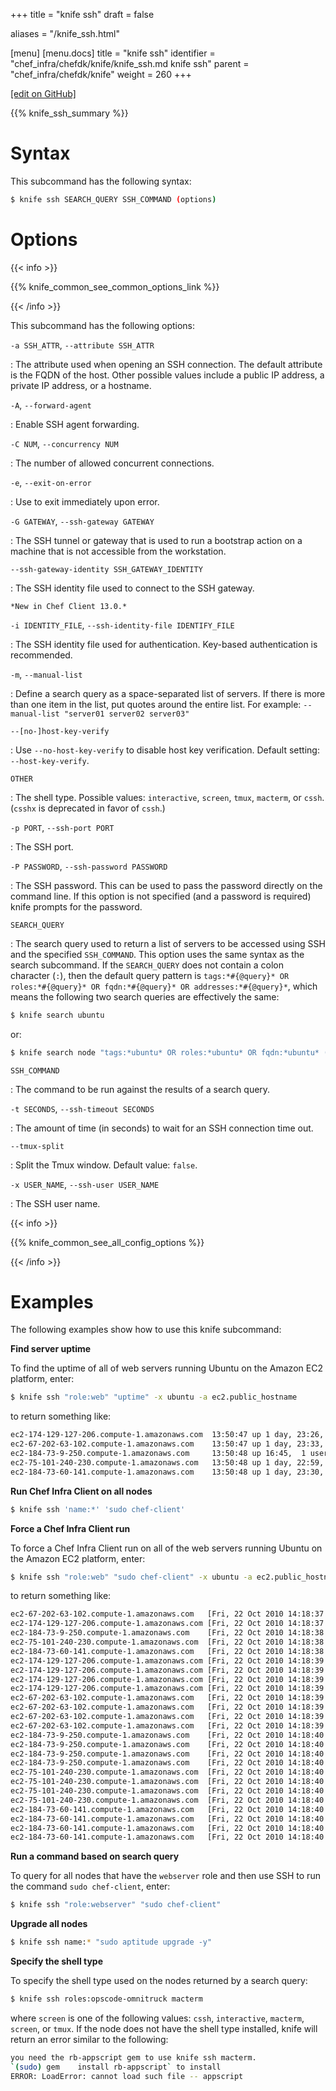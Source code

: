 +++
title = "knife ssh"
draft = false

aliases = "/knife_ssh.html"

[menu]
  [menu.docs]
    title = "knife ssh"
    identifier = "chef_infra/chefdk/knife/knife_ssh.md knife ssh"
    parent = "chef_infra/chefdk/knife"
    weight = 260
+++    

[\[edit on
GitHub\]](https://github.com/chef/chef-web-docs/blob/master/chef_master/source/knife_ssh.rst)

{{% knife_ssh_summary %}}

Syntax
======

This subcommand has the following syntax:

``` bash
$ knife ssh SEARCH_QUERY SSH_COMMAND (options)
```

Options
=======

{{< info >}}

{{% knife_common_see_common_options_link %}}

{{< /info >}}

This subcommand has the following options:

`-a SSH_ATTR`, `--attribute SSH_ATTR`

:   The attribute used when opening an SSH connection. The default
    attribute is the FQDN of the host. Other possible values include a
    public IP address, a private IP address, or a hostname.

`-A`, `--forward-agent`

:   Enable SSH agent forwarding.

`-C NUM`, `--concurrency NUM`

:   The number of allowed concurrent connections.

`-e`, `--exit-on-error`

:   Use to exit immediately upon error.

`-G GATEWAY`, `--ssh-gateway GATEWAY`

:   The SSH tunnel or gateway that is used to run a bootstrap action on
    a machine that is not accessible from the workstation.

`--ssh-gateway-identity SSH_GATEWAY_IDENTITY`

:   The SSH identity file used to connect to the SSH gateway.

    *New in Chef Client 13.0.*

`-i IDENTITY_FILE`, `--ssh-identity-file IDENTIFY_FILE`

:   The SSH identity file used for authentication. Key-based
    authentication is recommended.

`-m`, `--manual-list`

:   Define a search query as a space-separated list of servers. If there
    is more than one item in the list, put quotes around the entire
    list. For example: `--manual-list "server01 server02 server03"`

`--[no-]host-key-verify`

:   Use `--no-host-key-verify` to disable host key verification. Default
    setting: `--host-key-verify`.

`OTHER`

:   The shell type. Possible values: `interactive`, `screen`, `tmux`,
    `macterm`, or `cssh`. (`csshx` is deprecated in favor of `cssh`.)

`-p PORT`, `--ssh-port PORT`

:   The SSH port.

`-P PASSWORD`, `--ssh-password PASSWORD`

:   The SSH password. This can be used to pass the password directly on
    the command line. If this option is not specified (and a password is
    required) knife prompts for the password.

`SEARCH_QUERY`

:   The search query used to return a list of servers to be accessed
    using SSH and the specified `SSH_COMMAND`. This option uses the same
    syntax as the search subcommand. If the `SEARCH_QUERY` does not
    contain a colon character (`:`), then the default query pattern is
    `tags:*#{@query}* OR roles:*#{@query}* OR fqdn:*#{@query}* OR addresses:*#{@query}*`,
    which means the following two search queries are effectively the
    same:

<!-- -->

``` bash
$ knife search ubuntu
```

or:

``` bash
$ knife search node "tags:*ubuntu* OR roles:*ubuntu* OR fqdn:*ubuntu* (etc.)"
```

`SSH_COMMAND`

:   The command to be run against the results of a search query.

`-t SECONDS`, `--ssh-timeout SECONDS`

:   The amount of time (in seconds) to wait for an SSH connection time
    out.

`--tmux-split`

:   Split the Tmux window. Default value: `false`.

`-x USER_NAME`, `--ssh-user USER_NAME`

:   The SSH user name.

{{< info >}}

{{% knife_common_see_all_config_options %}}

{{< /info >}}

Examples
========

The following examples show how to use this knife subcommand:

**Find server uptime**

To find the uptime of all of web servers running Ubuntu on the Amazon
EC2 platform, enter:

``` bash
$ knife ssh "role:web" "uptime" -x ubuntu -a ec2.public_hostname
```

to return something like:

``` bash
ec2-174-129-127-206.compute-1.amazonaws.com  13:50:47 up 1 day, 23:26,  1 user,  load average: 0.25, 0.18, 0.11
ec2-67-202-63-102.compute-1.amazonaws.com    13:50:47 up 1 day, 23:33,  1 user,  load average: 0.12, 0.13, 0.10
ec2-184-73-9-250.compute-1.amazonaws.com     13:50:48 up 16:45,  1 user,  load average: 0.30, 0.22, 0.13
ec2-75-101-240-230.compute-1.amazonaws.com   13:50:48 up 1 day, 22:59,  1 user,  load average: 0.24, 0.17, 0.11
ec2-184-73-60-141.compute-1.amazonaws.com    13:50:48 up 1 day, 23:30,  1 user,  load average: 0.32, 0.17, 0.15
```

**Run Chef Infra Client on all nodes**

``` bash
$ knife ssh 'name:*' 'sudo chef-client'
```

**Force a Chef Infra Client run**

To force a Chef Infra Client run on all of the web servers running
Ubuntu on the Amazon EC2 platform, enter:

``` bash
$ knife ssh "role:web" "sudo chef-client" -x ubuntu -a ec2.public_hostname
```

to return something like:

``` bash
ec2-67-202-63-102.compute-1.amazonaws.com   [Fri, 22 Oct 2010 14:18:37 +0000] INFO: Starting Chef Run (Version 0.9.10)
ec2-174-129-127-206.compute-1.amazonaws.com [Fri, 22 Oct 2010 14:18:37 +0000] INFO: Starting Chef Run (Version 0.9.10)
ec2-184-73-9-250.compute-1.amazonaws.com    [Fri, 22 Oct 2010 14:18:38 +0000] INFO: Starting Chef Run (Version 0.9.10)
ec2-75-101-240-230.compute-1.amazonaws.com  [Fri, 22 Oct 2010 14:18:38 +0000] INFO: Starting Chef Run (Version 0.9.10)
ec2-184-73-60-141.compute-1.amazonaws.com   [Fri, 22 Oct 2010 14:18:38 +0000] INFO: Starting Chef Run (Version 0.9.10)
ec2-174-129-127-206.compute-1.amazonaws.com [Fri, 22 Oct 2010 14:18:39 +0000] INFO: Chef Run complete in 1.419243 seconds
ec2-174-129-127-206.compute-1.amazonaws.com [Fri, 22 Oct 2010 14:18:39 +0000] INFO: cleaning the checksum cache
ec2-174-129-127-206.compute-1.amazonaws.com [Fri, 22 Oct 2010 14:18:39 +0000] INFO: Running report handlers
ec2-174-129-127-206.compute-1.amazonaws.com [Fri, 22 Oct 2010 14:18:39 +0000] INFO: Report handlers complete
ec2-67-202-63-102.compute-1.amazonaws.com   [Fri, 22 Oct 2010 14:18:39 +0000] INFO: Chef Run complete in 1.578265 seconds
ec2-67-202-63-102.compute-1.amazonaws.com   [Fri, 22 Oct 2010 14:18:39 +0000] INFO: cleaning the checksum cache
ec2-67-202-63-102.compute-1.amazonaws.com   [Fri, 22 Oct 2010 14:18:39 +0000] INFO: Running report handlers
ec2-67-202-63-102.compute-1.amazonaws.com   [Fri, 22 Oct 2010 14:18:39 +0000] INFO: Report handlers complete
ec2-184-73-9-250.compute-1.amazonaws.com    [Fri, 22 Oct 2010 14:18:40 +0000] INFO: Chef Run complete in 1.638884 seconds
ec2-184-73-9-250.compute-1.amazonaws.com    [Fri, 22 Oct 2010 14:18:40 +0000] INFO: cleaning the checksum cache
ec2-184-73-9-250.compute-1.amazonaws.com    [Fri, 22 Oct 2010 14:18:40 +0000] INFO: Running report handlers
ec2-184-73-9-250.compute-1.amazonaws.com    [Fri, 22 Oct 2010 14:18:40 +0000] INFO: Report handlers complete
ec2-75-101-240-230.compute-1.amazonaws.com  [Fri, 22 Oct 2010 14:18:40 +0000] INFO: Chef Run complete in 1.540257 seconds
ec2-75-101-240-230.compute-1.amazonaws.com  [Fri, 22 Oct 2010 14:18:40 +0000] INFO: cleaning the checksum cache
ec2-75-101-240-230.compute-1.amazonaws.com  [Fri, 22 Oct 2010 14:18:40 +0000] INFO: Running report handlers
ec2-75-101-240-230.compute-1.amazonaws.com  [Fri, 22 Oct 2010 14:18:40 +0000] INFO: Report handlers complete
ec2-184-73-60-141.compute-1.amazonaws.com   [Fri, 22 Oct 2010 14:18:40 +0000] INFO: Chef Run complete in 1.502489 seconds
ec2-184-73-60-141.compute-1.amazonaws.com   [Fri, 22 Oct 2010 14:18:40 +0000] INFO: cleaning the checksum cache
ec2-184-73-60-141.compute-1.amazonaws.com   [Fri, 22 Oct 2010 14:18:40 +0000] INFO: Running report handlers
ec2-184-73-60-141.compute-1.amazonaws.com   [Fri, 22 Oct 2010 14:18:40 +0000] INFO: Report handlers complete
```

**Run a command based on search query**

To query for all nodes that have the `webserver` role and then use SSH
to run the command `sudo chef-client`, enter:

``` bash
$ knife ssh "role:webserver" "sudo chef-client"
```

**Upgrade all nodes**

``` bash
$ knife ssh name:* "sudo aptitude upgrade -y"
```

**Specify the shell type**

To specify the shell type used on the nodes returned by a search query:

``` bash
$ knife ssh roles:opscode-omnitruck macterm
```

where `screen` is one of the following values: `cssh`, `interactive`,
`macterm`, `screen`, or `tmux`. If the node does not have the shell type
installed, knife will return an error similar to the following:

``` bash
you need the rb-appscript gem to use knife ssh macterm.
`(sudo) gem    install rb-appscript` to install
ERROR: LoadError: cannot load such file -- appscript
```
